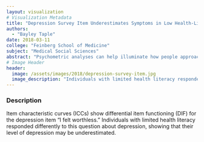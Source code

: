 ```yaml
---
layout: visualization
# Visualization Metadata
title: "Depression Survey Item Underestimates Symptoms in Low Health-Literacy Participants"
authors:
  - "Bayley Taple"
date: 2018-03-11
college: "Feinberg School of Medicine"
subject: "Medical Social Sciences"
abstract: "Psychometric analyses can help illuminate how people approach clinical tests. To understand how health literacy (i.e., literacy for health information) might lead to biased assessment of emotional distress, we examined the psychometric properties of anxiety and depression questionnaires, using differential item functioning (DIF) analysis. Items were flagged for DIF if item response theory parameters were different across health literacy groups. All items flagged for DIF had lower item-slopes for people with limited health literacy. This suggests that these items were less precise assessments. DIF analyses can identify items that are potentially problematic for people with limited health literacy (e.g., the item is too confusing). Design of questionnaires should incorporate psychometric methods (e.g., DIF analysis) to identify and reduce measurement bias."
# Image Header
header:
  image: /assets/images/2018/depression-survey-item.jpg
  image_description: "Individuals with limited health literacy responded differently to this question about depression, showing that their level of depression may be underestimated."
---
```

### Description
Item characteristic curves (ICCs) show differential item functioning (DIF) for the depression item “I felt worthless.” Individuals with limited health literacy responded differently to this question about depression, showing that their level of depression may be underestimated.
